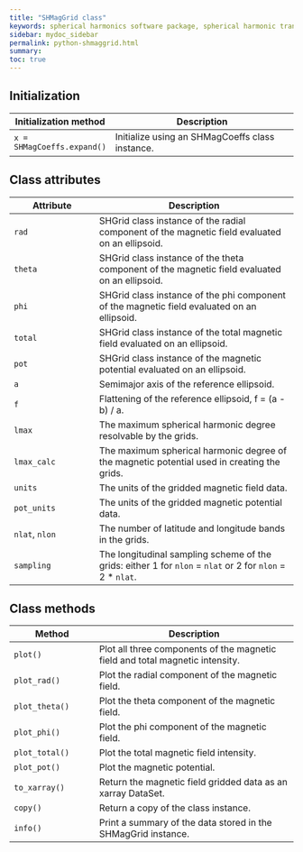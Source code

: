 ```yaml
---
title: "SHMagGrid class"
keywords: spherical harmonics software package, spherical harmonic transform, legendre functions, multitaper spectral analysis, fortran, Python, gravity, magnetic field
sidebar: mydoc_sidebar
permalink: python-shmaggrid.html
summary: 
toc: true
---
```


<style>
table:nth-of-type(n) {
    display:table;
    width:100%;
}
table:nth-of-type(n) th:nth-of-type(2) {
    width:70%;
}
</style>

## Initialization

| Initialization method | Description |
| --------------------- | ----------- |
| `x = SHMagCoeffs.expand()` | Initialize using an SHMagCoeffs class instance. |

## Class attributes

| Attribute | Description |
| --------- | ----------- |
| `rad` | SHGrid class instance of the radial component of the magnetic field evaluated on an ellipsoid. |
| `theta` | SHGrid class instance of the theta component of the magnetic field evaluated on an ellipsoid. |
| `phi` | SHGrid class instance of the phi component of the magnetic field evaluated on an ellipsoid. |
| `total` | SHGrid class instance of the total magnetic field evaluated on an ellipsoid. |
| `pot` | SHGrid class instance of the magnetic potential evaluated on an ellipsoid. |
| `a` | Semimajor axis of the reference ellipsoid. |
| `f` | Flattening of the reference ellipsoid, f = (a - b) / a. |
| `lmax` | The maximum spherical harmonic degree resolvable by the grids. |
| `lmax_calc` | The maximum spherical harmonic degree of the magnetic potential used in creating the grids. |
| `units` | The units of the gridded magnetic field data. |
| `pot_units` | The units of the gridded magnetic potential data. |
| `nlat`, `nlon` | The number of latitude and longitude bands in the grids. |
| `sampling` | The longitudinal sampling scheme of the grids: either 1 for `nlon` = `nlat` or 2 for `nlon` = 2 * `nlat`. |

## Class methods

| Method | Description |
| ------ | ----------- |
| `plot()` | Plot all three components of the magnetic field and total magnetic intensity.|
| `plot_rad()` | Plot the radial component of the magnetic field. |
| `plot_theta()` | Plot the theta component of the magnetic field. |
| `plot_phi()` | Plot the phi component of the magnetic field. |
| `plot_total()` | Plot the total magnetic field intensity. |
| `plot_pot()` | Plot the magnetic potential. |
| `to_xarray()` | Return the magnetic field gridded data as an xarray DataSet. |
| `copy()` | Return a copy of the class instance. |
| `info()` | Print a summary of the data stored in the SHMagGrid instance. |
